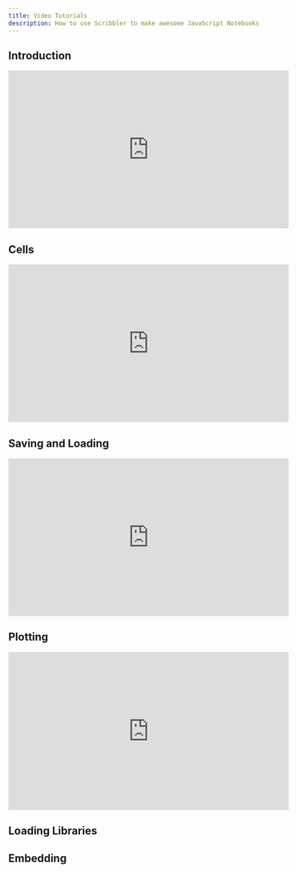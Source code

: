 ```yaml
---
title: Video Tutorials
description: How to use Scribbler to make awesome JavaScript Notebooks
---
```

## Introduction
<iframe width="560" height="315" src="https://www.youtube.com/embed/jlR_EGqaeqw" title="YouTube video player" frameborder="0" allow="accelerometer; autoplay; clipboard-write; encrypted-media; gyroscope; picture-in-picture; web-share" allowfullscreen></iframe>

## Cells

<iframe width="560" height="315" src="https://www.youtube.com/embed/uEZ5aYs0zXY" title="YouTube video player" frameborder="0" allow="accelerometer; autoplay; clipboard-write; encrypted-media; gyroscope; picture-in-picture; web-share" allowfullscreen></iframe>

## Saving and Loading

<iframe width="560" height="315" src="https://www.youtube.com/embed/SaRPCIb0RJs" title="YouTube video player" frameborder="0" allow="accelerometer; autoplay; clipboard-write; encrypted-media; gyroscope; picture-in-picture; web-share" allowfullscreen></iframe>


## Plotting

<iframe width="560" height="315" src="https://www.youtube.com/embed/bSdkB-XFYVs" title="YouTube video player" frameborder="0" allow="accelerometer; autoplay; clipboard-write; encrypted-media; gyroscope; picture-in-picture; web-share" allowfullscreen></iframe>

## Loading Libraries

## Embedding 
